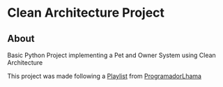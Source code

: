 # Clean Architecture Project

## About
Basic Python Project implementing a Pet and Owner System using Clean Architecture


This project was made following a [Playlist](https://www.youtube.com/playlist?list=PLAgbpJQADBGJmTxeRZKWvdJAoJj8_x3si)
from [ProgramadorLhama](https://www.youtube.com/@ProgramadorLhama)
